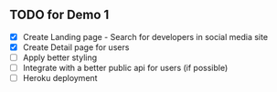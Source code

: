 

## TODO for Demo 1
- [x] Create Landing page - Search for developers in social media site
- [x] Create Detail page for users
- [ ] Apply better styling
- [ ] Integrate with a better public api for users (if possible)
- [ ] Heroku deployment